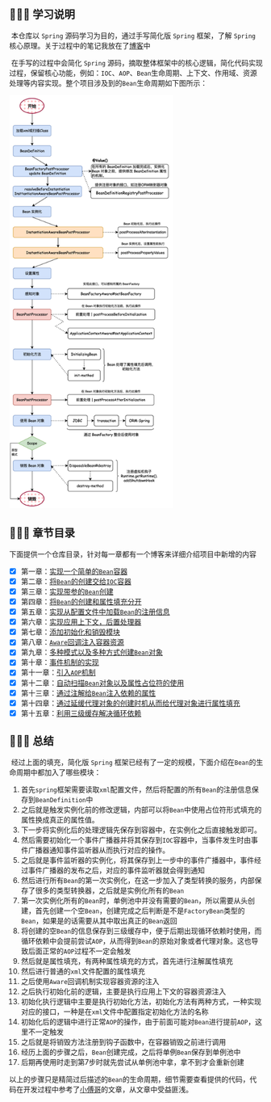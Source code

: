 ## 📢📢📢 学习说明

​		本仓库以 `Spring` 源码学习为目的，通过手写简化版 `Spring` 框架，了解 `Spring` 核心原理。关于过程中的笔记我放在了[博客](https://zzzicode.github.io/)中

​		在手写的过程中会简化 `Spring` 源码，摘取整体框架中的核心逻辑，简化代码实现过程，保留核心功能，例如：`IOC`、`AOP`、``Bean``生命周期、上下文、作用域、资源处理等内容实现。整个项目涉及到的``Bean``生命周期如下图所示：

<img src="notes/img/spring-life-cycle.png" alt="spring-life-cycle" style="zoom:80%;" />

## 📑📑📑 章节目录

​		下面提供一个仓库目录，针对每一章都有一个博客来详细介绍项目中新增的内容

- [x] 第一章：[实现一个简单的``Bean``容器](https://zzzicode.github.io/post/1.%E5%88%9B%E5%BB%BAspring%E5%AE%B9%E5%99%A8/)
- [x] 第二章：[将``Bean``的创建交给`IOC`容器](https://zzzicode.github.io/post/2.%E8%87%AA%E5%8A%A8%E5%88%9B%E5%BB%BAbean%E5%AF%B9%E8%B1%A1/)
- [x] 第三章：[实现带参的``Bean``创建](https://zzzicode.github.io/post/3.%E5%88%9B%E5%BB%BA%E5%B8%A6%E5%8F%82bean%E5%AF%B9%E8%B1%A1/)
- [x] 第四章：[将``Bean``的创建和属性填充分开](https://zzzicode.github.io/post/4.bean%E7%9A%84%E5%AE%9E%E4%BE%8B%E5%8C%96%E5%92%8C%E5%B1%9E%E6%80%A7%E5%A1%AB%E5%85%85%E5%88%86%E7%A6%BB/)
- [x] 第五章：[实现从配置文件中加载``Bean``的注册信息](https://zzzicode.github.io/post/5.%E5%B0%86bean%E7%9A%84%E6%B3%A8%E5%86%8C%E4%BF%A1%E6%81%AF%E6%94%BE%E5%85%A5%E9%85%8D%E7%BD%AE%E6%96%87%E4%BB%B6/)
- [x] 第六章：[实现应用上下文，后置处理器](https://zzzicode.github.io/post/6.%E5%BC%95%E5%85%A5applicationcontext%E5%92%8C%E5%90%8E%E7%BD%AE%E5%A4%84%E7%90%86%E5%99%A8/)
- [x] 第七章：[添加初始化和销毁模块](https://zzzicode.github.io/post/7.%E5%BC%95%E5%85%A5%E5%88%9D%E5%A7%8B%E5%8C%96%E5%92%8C%E9%94%80%E6%AF%81%E9%80%BB%E8%BE%91/)
- [x] 第八章：[`Aware`回调注入容器资源](https://zzzicode.github.io/post/8.%E4%BD%BF%E7%94%A8%E5%9B%9E%E8%B0%83%E6%9C%BA%E5%88%B6%E6%B3%A8%E5%85%A5%E8%B5%84%E6%BA%90/)
- [x] 第九章：[多种模式以及多种方式创建``Bean``对象](https://zzzicode.github.io/post/9.%E5%8E%9F%E5%9E%8Bbean%E5%92%8Cfactorybean/)
- [x] 第十章：[事件机制的实现](https://zzzicode.github.io/post/10.%E5%BC%95%E5%85%A5%E4%BA%8B%E4%BB%B6%E6%9C%BA%E5%88%B6/)
- [x] 第十一章：[引入`AOP`机制](https://zzzicode.github.io/post/11.%E5%9C%A8bean%E7%9A%84%E7%94%9F%E5%91%BD%E5%91%A8%E6%9C%9F%E4%B8%AD%E5%8A%A0%E5%85%A5aop/)
- [x] 第十二章：[自动扫描``Bean``对象以及属性占位符的使用](https://zzzicode.github.io/post/12.%E5%8C%85%E6%89%AB%E6%8F%8F%E5%92%8C%E5%B1%9E%E6%80%A7%E5%8D%A0%E4%BD%8D%E7%AC%A6/)
- [x] 第十三章：[通过注解给``Bean``注入依赖的属性](https://zzzicode.github.io/post/13.%E9%80%9A%E8%BF%87%E6%B3%A8%E8%A7%A3%E6%B3%A8%E5%85%A5%E5%B1%9E%E6%80%A7%E4%BF%A1%E6%81%AF/)
- [x] 第十四章：[通过延缓代理对象的创建时机从而给代理对象进行属性填充](https://zzzicode.github.io/post/14.%E7%BB%99%E4%BB%A3%E7%90%86%E5%AF%B9%E8%B1%A1%E7%9A%84%E5%B1%9E%E6%80%A7%E8%AE%BE%E7%BD%AE%E5%80%BC/)
- [x] 第十五章：[利用三级缓存解决循环依赖](https://zzzicode.github.io/post/15.%E4%B8%89%E7%BA%A7%E7%BC%93%E5%AD%98%E8%A7%A3%E5%86%B3%E5%BE%AA%E7%8E%AF%E4%BE%9D%E8%B5%96/)

## 🏁🏁🏁 总结

​		经过上面的填充，简化版 `Spring` 框架已经有了一定的规模，下面介绍在`Bean`的生命周期中都加入了哪些模块：

1. 首先`spring`框架需要读取`xml`配置文件，然后将配置的所有`Bean`的注册信息保存到`BeanDefinition`中
2. 之后就是触发实例化前的修改逻辑，内部可以将`Bean`中使用占位符形式填充的属性换成真正的属性值。
3. 下一步将实例化后的处理逻辑先保存到容器中，在实例化之后直接触发即可。
4. 然后需要初始化一个事件广播器并将其保存到`IOC`容器中，当事件发生时由事件广播器通知事件监听器从而执行对应的操作。
5. 之后就是事件监听器的实例化，将其保存到上一步中的事件广播器中，事件经过事件广播器的发布之后，对应的事件监听器就会得到通知
6. 然后进行所有`Bean`的第一次实例化，在这一步加入了类型转换的服务，内部保存了很多的类型转换器，之后就是实例化所有的`Bean`
7. 第一次实例化所有的`Bean`时，单例池中并没有需要的`Bean`，所以需要从头创建，首先创建一个空`Bean`，创建完成之后判断是不是`FactoryBean`类型的`Bean`，如果是的话需要从其中取出真正的`Bean`返回
8. 将创建的空`Bean`的信息保存到三级缓存中，便于后期出现循环依赖时使用，而循环依赖中会提前尝试`AOP`，从而得到`Bean`的原始对象或者代理对象。这也导致后面正常的`AOP`过程不一定会触发
9. 然后就是属性填充，有两种属性填充的方式，首先进行注解属性填充
10. 然后进行普通的`xml`文件配置的属性填充
11. 之后使用`Aware`回调机制实现容器资源的注入
12. 之后执行初始化前的逻辑，主要是执行应用上下文的容器资源注入
13. 初始化执行逻辑中主要是执行初始化方法，初始化方法有两种方式，一种实现对应的接口，一种是在`xml`文件中配置指定初始化方法的名称
14. 初始化后的逻辑中进行正常`AOP`的操作，由于前面可能对`Bean`进行提前`AOP`，这里不一定触发
15. 之后就是将销毁方法注册到钩子函数中，在容器销毁之前进行调用
16. 经历上面的步骤之后，`Bean`创建完成，之后将单例`Bean`保存到单例池中
17. 后期再使用时走到第7步时就先尝试从单例池中拿，拿不到才会重新创建

​		以上的步骤只是精简过后描述的`Bean`的生命周期，细节需要查看提供的代码，代码在开发过程中参考了[小傅哥](https://bugstack.cn/)的文章，从文章中受益匪浅。